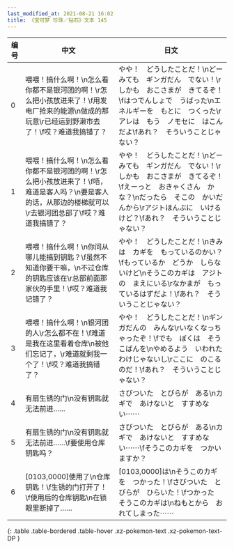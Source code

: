 ```yaml
---
last_modified_at: 2021-08-21 16:02
title: 《宝可梦 珍珠／钻石》文本 145
---
```

| 编号 | 中文 | 日文 |
| ---- | ---- | ---- |
| 0 | 喂喂！搞什么啊！\n怎么看你都不是银河团的啊！\r怎么把小孩放进来了！\f用发电厂抢来的能源\n做成的那玩意\r已经运到野濑市去了！\f哎？难道我搞错了？ | やや！　どうしたことだ！\nどーみても　ギンガだん　でない！\rしかも　おこさまが　きてるぞ！\fはつでんしょで　うばった\nエネルギーを　もとに　つくった\rアレは　もう　ノモセに　はこんだよ\fあれ？　そういうことじゃない？ |
| 1 | 喂喂！搞什么啊！\n怎么看你都不是银河团的啊！\r怎么把小孩放进来了！\f唔，难道是客人吗？\n要是客人的话，从那边的楼梯就可以\r去银河团总部了\f哎？难道我搞错了？ | やや！　どうしたことだ！\nどーみても　ギンガだん　でない！\rしかも　おこさまが　きてるぞ！\fえーっと　おきゃくさん　かな？\nだったら　そこの　かいだんから\rアジトほんぶに　いけるけど？\fあれ？　そういうことじゃない？ |
| 2 | 喂喂！搞什么啊！\n你问从哪儿能搞到钥匙？\f虽然不知道你要干嘛，\n不过仓库的钥匙应该在\r总部前面那家伙的手里！\f哎？难道我记错了？ | やや！　どうしたことだ！\nきみは　カギを　もっているのかい？\fもっているか　どうか　しらないけど\nそうこのカギは　アジトの　まえにいる\rなかまが　もっているはずだよ！\fあれ？　そういうことじゃない？ |
| 3 | 喂喂！搞什么啊！\n银河团的人\r怎么都不在！\f难道是我在这里看着仓库\n被他们忘记了，\r难道就剩我一个了！\f哎？难道我搞错了？ | やや！　どうしたことだ！\nギンガだんの　みんな\rいなくなっちゃったぞ！\fでも　ぼくは　そうこばんを\nやめるよう　いわれたわけじゃないし\rここに　のこるのだ！\fあれ？　そういうことじゃない？ |
| 4 | 有扇生锈的门\n没有钥匙就无法前进…… | さびついた　とびらが　ある\nカギで　あけないと　すすめない⋯⋯ |
| 5 | 有扇生锈的门\n没有钥匙就无法前进……\f要使用仓库钥匙吗？ | さびついた　とびらが　ある\nカギで　あけないと　すすめない⋯⋯\fそうこのカギを　つかいますか？ |
| 6 | [0103,0000]使用了\n仓库钥匙！\f生锈的门打开了！\f使用后的仓库钥匙\n在锁眼里断掉了…… | [0103,0000]は\nそうこのカギを　つかった！\fさびついた　とびらが　ひらいた！\fつかった　そうこのカギは\nねもとから　おれてしまった⋯⋯ |
{: .table .table-bordered .table-hover .xz-pokemon-text .xz-pokemon-text-DP }
